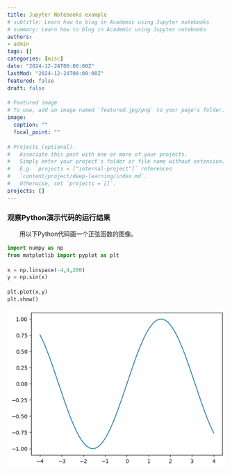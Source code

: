```yaml
---
title: Jupyter Notebooks example
# subtitle: Learn how to blog in Academic using Jupyter notebooks
# summary: Learn how to blog in Academic using Jupyter notebooks
authors:
- admin
tags: []
categories: [misc]
date: "2024-12-24T00:00:00Z"
lastMod: "2024-12-24T00:00:00Z"
featured: false
draft: false

# Featured image
# To use, add an image named `featured.jpg/png` to your page's folder. 
image:
  caption: ""
  focal_point: ""

# Projects (optional).
#   Associate this post with one or more of your projects.
#   Simply enter your project's folder or file name without extension.
#   E.g. `projects = ["internal-project"]` references 
#   `content/project/deep-learning/index.md`.
#   Otherwise, set `projects = []`.
projects: []
---
```


### 观察Python演示代码的运行结果

&emsp;&emsp;用以下Python代码画一个正弦函数的图像。



```python
import numpy as np
from matplotlib import pyplot as plt

x = np.linspace(-4,4,200)
y = np.sin(x)

plt.plot(x,y)
plt.show()
```


    
![png](./index_2_0.png)
    



